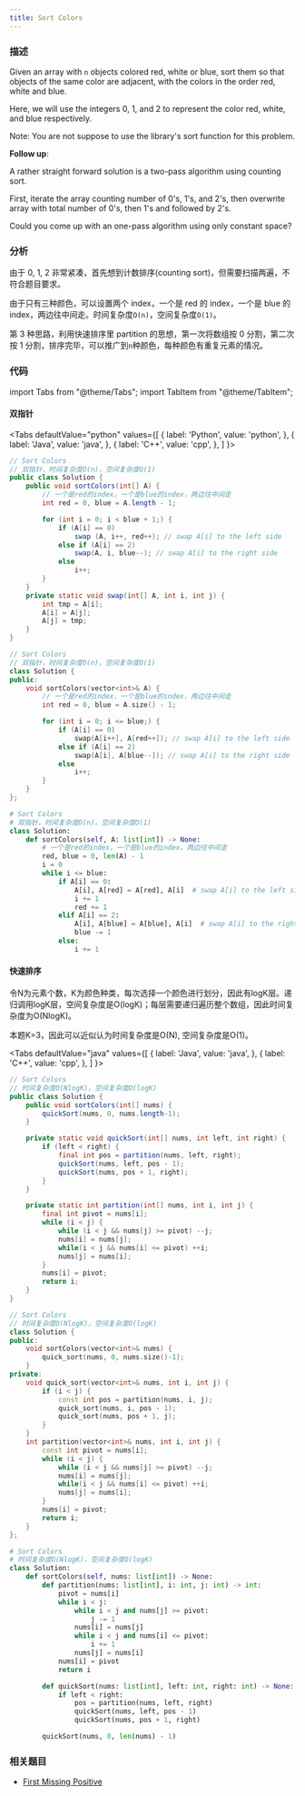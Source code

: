 ```yaml
---
title: Sort Colors
---
```


### 描述

Given an array with `n` objects colored red, white or blue, sort them so that objects of the same color are adjacent, with the colors in the order red, white and blue.

Here, we will use the integers 0, 1, and 2 to represent the color red, white, and blue respectively.

Note:
You are not suppose to use the library's sort function for this problem.

**Follow up**:

A rather straight forward solution is a two-pass algorithm using counting sort.

First, iterate the array counting number of 0's, 1's, and 2's, then overwrite array with total number of 0's, then 1's and followed by 2's.

Could you come up with an one-pass algorithm using only constant space?

### 分析

由于 0, 1, 2 非常紧凑，首先想到计数排序(counting sort)，但需要扫描两遍，不符合题目要求。

由于只有三种颜色，可以设置两个 index，一个是 red 的 index，一个是 blue 的 index，两边往中间走。时间复杂度`O(n)`，空间复杂度`O(1)`。

第 3 种思路，利用快速排序里 partition 的思想，第一次将数组按 0 分割，第二次按 1 分割，排序完毕，可以推广到`n`种颜色，每种颜色有重复元素的情况。

### 代码

import Tabs from "@theme/Tabs";
import TabItem from "@theme/TabItem";

#### 双指针

<Tabs
defaultValue="python"
values={[
{ label: 'Python', value: 'python', },
{ label: 'Java', value: 'java', },
{ label: 'C++', value: 'cpp', },
]
}>
<TabItem value="java">

```java
// Sort Colors
// 双指针，时间复杂度O(n)，空间复杂度O(1)
public class Solution {
    public void sortColors(int[] A) {
        // 一个是red的index，一个是blue的index，两边往中间走
        int red = 0, blue = A.length - 1;

        for (int i = 0; i < blue + 1;) {
            if (A[i] == 0)
                swap (A, i++, red++); // swap A[i] to the left side
            else if (A[i] == 2)
                swap(A, i, blue--); // swap A[i] to the right side
            else
                i++;
        }
    }
    private static void swap(int[] A, int i, int j) {
        int tmp = A[i];
        A[i] = A[j];
        A[j] = tmp;
    }
}
```

</TabItem>
<TabItem value="cpp">

```cpp
// Sort Colors
// 双指针，时间复杂度O(n)，空间复杂度O(1)
class Solution {
public:
    void sortColors(vector<int>& A) {
        // 一个是red的index，一个是blue的index，两边往中间走
        int red = 0, blue = A.size() - 1;

        for (int i = 0; i <= blue;) {
            if (A[i] == 0)
                swap(A[i++], A[red++]); // swap A[i] to the left side
            else if (A[i] == 2)
                swap(A[i], A[blue--]); // swap A[i] to the right side
            else
                i++;
        }
    }
};
```

</TabItem>

<TabItem value="python">

```python
# Sort Colors
# 双指针，时间复杂度O(n)，空间复杂度O(1)
class Solution:
    def sortColors(self, A: list[int]) -> None:
        # 一个是red的index，一个是blue的index，两边往中间走
        red, blue = 0, len(A) - 1
        i = 0
        while i <= blue:
            if A[i] == 0:
                A[i], A[red] = A[red], A[i]  # swap A[i] to the left side
                i += 1
                red += 1
            elif A[i] == 2:
                A[i], A[blue] = A[blue], A[i]  # swap A[i] to the right side
                blue -= 1
            else:
                i += 1
```

</TabItem>
</Tabs>

#### 快速排序

令N为元素个数，K为颜色种类，每次选择一个颜色进行划分，因此有logK层。递归调用logK层，空间复杂度是O(logK)；每层需要递归遍历整个数组，因此时间复杂度为O(NlogK)。

本题K=3，因此可以近似认为时间复杂度是O(N), 空间复杂度是O(1)。

<Tabs
defaultValue="java"
values={[
{ label: 'Java', value: 'java', },
{ label: 'C++', value: 'cpp', },
]
}>
<TabItem value="java">

```java
// Sort Colors
// 时间复杂度O(NlogK)，空间复杂度O(logK)
public class Solution {
    public void sortColors(int[] nums) {
        quickSort(nums, 0, nums.length-1);
    }

    private static void quickSort(int[] nums, int left, int right) {
        if (left < right) {
            final int pos = partition(nums, left, right);
            quickSort(nums, left, pos - 1);
            quickSort(nums, pos + 1, right);
        }
    }

    private static int partition(int[] nums, int i, int j) {
        final int pivot = nums[i];
        while (i < j) {
            while (i < j && nums[j] >= pivot) --j;
            nums[i] = nums[j];
            while(i < j && nums[i] <= pivot) ++i;
            nums[j] = nums[i];
        }
        nums[i] = pivot;
        return i;
    }
}
```

</TabItem>
<TabItem value="cpp">

```cpp
// Sort Colors
// 时间复杂度O(NlogK)，空间复杂度O(logK)
class Solution {
public:
    void sortColors(vector<int>& nums) {
        quick_sort(nums, 0, nums.size()-1);
    }
private:
    void quick_sort(vector<int>& nums, int i, int j) {
        if (i < j) {
            const int pos = partition(nums, i, j);
            quick_sort(nums, i, pos - 1);
            quick_sort(nums, pos + 1, j);
        }
    }
    int partition(vector<int>& nums, int i, int j) {
        const int pivot = nums[i];
        while (i < j) {
            while (i < j && nums[j] >= pivot) --j;
            nums[i] = nums[j];
            while(i < j && nums[i] <= pivot) ++i;
            nums[j] = nums[i];
        }
        nums[i] = pivot;
        return i;
    }
};
```

</TabItem>

<TabItem value="python">

```python
# Sort Colors
# 时间复杂度O(NlogK)，空间复杂度O(logK)
class Solution:
    def sortColors(self, nums: list[int]) -> None:
        def partition(nums: list[int], i: int, j: int) -> int:
            pivot = nums[i]
            while i < j:
                while i < j and nums[j] >= pivot:
                    j -= 1
                nums[i] = nums[j]
                while i < j and nums[i] <= pivot:
                    i += 1
                nums[j] = nums[i]
            nums[i] = pivot
            return i

        def quickSort(nums: list[int], left: int, right: int) -> None:
            if left < right:
                pos = partition(nums, left, right)
                quickSort(nums, left, pos - 1)
                quickSort(nums, pos + 1, right)

        quickSort(nums, 0, len(nums) - 1)
```

</TabItem>
</Tabs>

### 相关题目

- [First Missing Positive](../bucket-sort/first-missing-positive.md)
